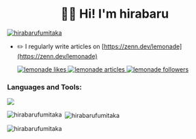 <h1 align="center">👋🏻 Hi! I'm hirabaru</h1>


<p align="left"> <a href="https://github.com/ryo-ma/github-profile-trophy"><img src="https://github-profile-trophy.vercel.app/?username=hirabarufumitaka&theme=onedark" alt="hirabarufumitaka" /></a> </p>


- ✏️ I regularly write articles on [https://zenn.dev/lemonade](https://zenn.dev/lemonade)<br>

    <!-- Like のバッジ -->
  <a href="https://zenn.dev/lemonade">
    <img src="https://zenn.badge.nikaera.com/s/lemonade/likes?style=plastic" alt="lemonade likes" />
  </a>
  <!-- Articles のバッジ -->
  <a href="https://zenn.dev/lemonade/articles">
    <img src="https://zenn.badge.nikaera.com/s/lemonade/articles?style=plastic" alt="lemonade articles" />
  </a>
  <!-- Followers のバッジ -->
  <a href="https://zenn.dev/lemonade/followers">
    <img src="https://zenn.badge.nikaera.com/s/lemonade/followers?style=plastic" alt="lemonade followers" />
  </a>


<h3 align="left">Languages and Tools:</h3>

![](https://skillicons.dev/icons?i=go,python,ts,js,ruby,flutter,java,php,react,html,css,aws,docker)

<p><img align="left" src="https://github-readme-stats.vercel.app/api/top-langs?username=hirabarufumitaka&show_icons=true&locale=en&layout=compact&theme=onedark" alt="hirabarufumitaka" /></p>

<p>&nbsp;<img align="center" src="https://github-readme-stats.vercel.app/api?username=hirabarufumitaka&show_icons=true&locale=en&theme=onedark" alt="hirabarufumitaka" /></p>

<p><img align="center" src="https://github-readme-streak-stats.herokuapp.com/?user=hirabarufumitaka&theme=onedark" alt="hirabarufumitaka" /></p>
